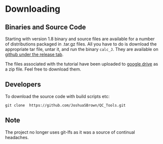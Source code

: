 # Downloading

## Binaries and Source Code

Starting with version 1.8 binary and source files are available for a number of distributions packaged in .tar.gz files. All you have to do is download the appropriate tar file, untar it, and run the binary `calc_J`. They are available on [github under the release tab](https://github.com/JoshuaSBrown/QC_Tools/releases).

The files associated with the tutorial have been uploaded to [google drive](https://drive.google.com/file/d/1rCsj_jpMyE0S0cokFJDyBSA0aPNiIHNb/view?usp=sharing) as a zip file. Feel free to download them.

## Developers

To download the source code with build scripts etc:

```
git clone  https://github.com/JoshuaSBrown/QC_Tools.git
```

## Note

The project no longer uses git-lfs as it was a source of continual headaches. 
